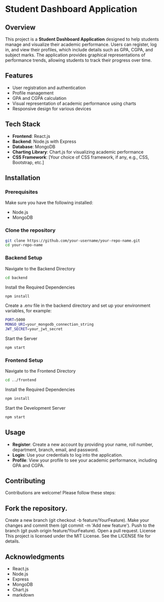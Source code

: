# Student Dashboard Application

## Overview

This project is a **Student Dashboard Application** designed to help students manage and visualize their academic performance. Users can register, log in, and view their profiles, which include details such as GPA, CGPA, and subject marks. The application provides graphical representations of performance trends, allowing students to track their progress over time.

## Features

- User registration and authentication
- Profile management
- GPA and CGPA calculation
- Visual representation of academic performance using charts
- Responsive design for various devices

## Tech Stack

- **Frontend**: React.js
- **Backend**: Node.js with Express
- **Database**: MongoDB
- **Charting Library**: Chart.js for visualizing academic performance
- **CSS Framework**: [Your choice of CSS framework, if any, e.g., CSS, Bootstrap, etc.]

## Installation

### Prerequisites

Make sure you have the following installed:

- Node.js
- MongoDB

### Clone the repository

```bash
git clone https://github.com/your-username/your-repo-name.git
cd your-repo-name
```
### Backend Setup
Navigate to the Backend Directory
```bash
cd backend
```
Install the Required Dependencies
```bash
npm install
```

Create a .env file in the backend directory and set up your environment variables, for example:


```bash
PORT=5000
MONGO_URI=your_mongodb_connection_string
JWT_SECRET=your_jwt_secret
```
Start the Server
```bash
npm start
```
### Frontend Setup
Navigate to the Frontend Directory
```bash
cd ../frontend
```
Install the Required Dependencies
```bash
npm install
```
Start the Development Server
```bash
npm start
```
## Usage
- **Register**: Create a new account by providing your name, roll number, department, branch, email, and password.
- **Login**: Use your credentials to log into the application.
- **Profile**: View your profile to see your academic performance, including GPA and CGPA.
## Contributing
Contributions are welcome! Please follow these steps:

## Fork the repository.
Create a new branch (git checkout -b feature/YourFeature).
Make your changes and commit them (git commit -m 'Add new feature').
Push to the branch (git push origin feature/YourFeature).
Open a pull request.
License
This project is licensed under the MIT License. See the LICENSE file for details.

## Acknowledgments
- React.js
- Node.js
- Express
- MongoDB
- Chart.js
- markdown











